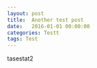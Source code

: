 ```yaml
---
layout: post
title:  Another test post
date:   2016-01-01 00:00:00
categories: Testt
tags: Test
---
```


tasestat2